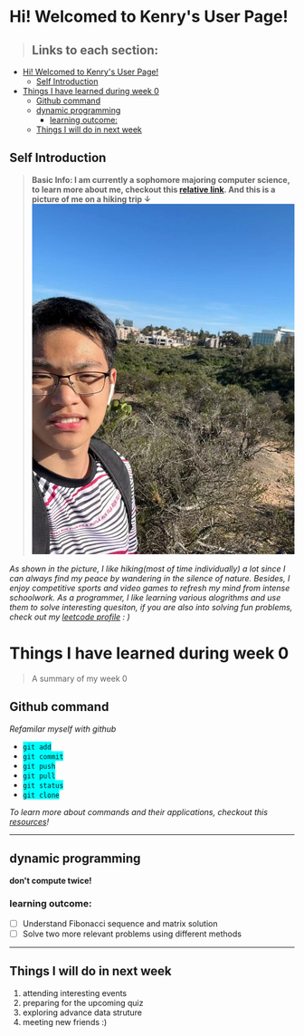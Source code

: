 # Hi! Welcomed to Kenry's User Page!
>## Links to each section:
- [Hi! Welcomed to Kenry's User Page!](#hi-welcomed-to-kenrys-user-page)
  - [Self Introduction](#self-introduction)
- [Things I have learned during week 0](#things-i-have-learned-during-week-0)
  - [Github command](#github-command)
  - [dynamic programming](#dynamic-programming)
    - [learning outcome:](#learning-outcome)
  - [Things I will do in next week](#things-i-will-do-in-next-week)
## Self Introduction
>**Basic Info: I am currently a sophomore majoring computer science, to learn more about me, checkout this [relative link](/README.md). And this is a picture of me on a hiking trip &darr;**
![Image](me.jpeg)

*As shown in the picture, I like hiking(most of time individually) a lot since I can always find my peace by wandering in the silence of nature. Besides, I enjoy competitive sports and video games to refresh my mind from intense schoolwork. As a programmer, I like learning various alogrithms and use them to solve interesting quesiton, if you are also into solving fun problems, check out my [leetcode profile](https://leetcode.com/Kenry/) : )*

# Things I have learned during week 0

>A summary of my week 0 
## Github command
*Refamilar myself with github*
* <span style="background-color:cyan">```git add``` </span>
* <span style="background-color:cyan">`git commit`</span>
* <span style="background-color:cyan">`git push` </span>
* <span style="background-color:cyan">`git pull` </span>
* <span style="background-color:cyan">`git status` </span>
* <span style="background-color:cyan">`git clone`</span>

*To learn more about commands and their applications, checkout this [resources](http://guides.beanstalkapp.com/version-control/common-git-commands.html)!*

----

## dynamic programming

**don't compute twice!**

### learning outcome: 
- [ ] Understand Fibonacci sequence and matrix solution 
- [ ] Solve two more relevant problems using different methods

---


## Things I will do in next week

1. attending interesting events
2. preparing for the upcoming quiz
3. exploring advance data struture
4. meeting new friends :)

